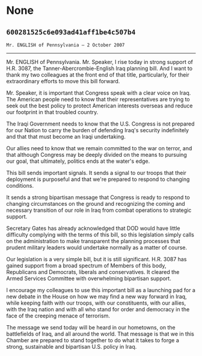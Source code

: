 # None
## `600281525c6e093ad41aff1be4c507b4`
`Mr. ENGLISH of Pennsylvania — 2 October 2007`

---


Mr. ENGLISH of Pennsylvania. Mr. Speaker, I rise today in strong 
support of H.R. 3087, the Tanner-Abercrombie-English Iraq planning 
bill. And I want to thank my two colleagues at the front end of that 
title, particularly, for their extraordinary efforts to move this bill 
forward.

Mr. Speaker, it is important that Congress speak with a clear voice 
on Iraq. The American people need to know that their representatives 
are trying to seek out the best policy to protect American interests 
overseas and reduce our footprint in that troubled country.

The Iraqi Government needs to know that the U.S. Congress is not 
prepared for our Nation to carry the burden of defending Iraq's 
security indefinitely and that that must become an Iraqi undertaking.

Our allies need to know that we remain committed to the war on 
terror, and that although Congress may be deeply divided on the means 
to pursuing our goal, that ultimately, politics ends at the water's 
edge.

This bill sends important signals. It sends a signal to our troops 
that their deployment is purposeful and that we're prepared to respond 
to changing conditions.

It sends a strong bipartisan message that Congress is ready to 
respond to changing circumstances on the ground and recognizing the 
coming and necessary transition of our role in Iraq from combat 
operations to strategic support.

Secretary Gates has already acknowledged that DOD would have little 
difficulty complying with the terms of this bill, so this legislation 
simply calls on the administration to make transparent the planning 
processes that prudent military leaders would undertake normally as a 
matter of course.

Our legislation is a very simple bill, but it is still significant. 
H.R. 3087 has gained support from a broad spectrum of Members of this 
body, Republicans and Democrats, liberals and conservatives. It cleared 
the Armed Services Committee with overwhelming bipartisan support.

I encourage my colleagues to use this important bill as a launching 
pad for a new debate in the House on how we may find a new way forward 
in Iraq, while keeping faith with our troops, with our constituents, 
with our allies, with the Iraq nation and with all who stand for order 
and democracy in the face of the creeping menace of terrorism.

The message we send today will be heard in our hometowns, on the 
battlefields of Iraq, and all around the world. That message is that we 
in this Chamber are prepared to stand together to do what it takes to 
forge a strong, sustainable and bipartisan U.S. policy in Iraq.